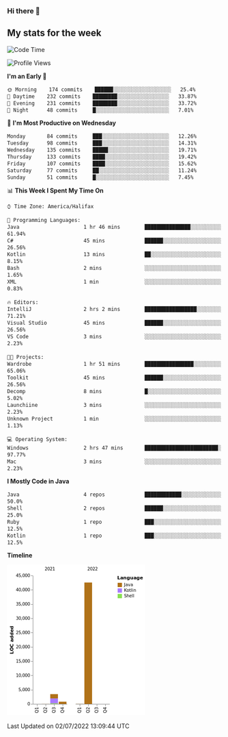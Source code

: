 ### Hi there 👋

## My stats for the week
<!--START_SECTION:waka-->
![Code Time](http://img.shields.io/badge/Code%20Time-300%20hrs%2021%20mins-blue)

![Profile Views](http://img.shields.io/badge/Profile%20Views-0-blue)

**I'm an Early 🐤** 

```text
🌞 Morning    174 commits    ██████░░░░░░░░░░░░░░░░░░░   25.4% 
🌆 Daytime    232 commits    ████████░░░░░░░░░░░░░░░░░   33.87% 
🌃 Evening    231 commits    ████████░░░░░░░░░░░░░░░░░   33.72% 
🌙 Night      48 commits     █░░░░░░░░░░░░░░░░░░░░░░░░   7.01%

```
📅 **I'm Most Productive on Wednesday** 

```text
Monday       84 commits     ███░░░░░░░░░░░░░░░░░░░░░░   12.26% 
Tuesday      98 commits     ███░░░░░░░░░░░░░░░░░░░░░░   14.31% 
Wednesday    135 commits    █████░░░░░░░░░░░░░░░░░░░░   19.71% 
Thursday     133 commits    ████░░░░░░░░░░░░░░░░░░░░░   19.42% 
Friday       107 commits    ████░░░░░░░░░░░░░░░░░░░░░   15.62% 
Saturday     77 commits     ██░░░░░░░░░░░░░░░░░░░░░░░   11.24% 
Sunday       51 commits     █░░░░░░░░░░░░░░░░░░░░░░░░   7.45%

```


📊 **This Week I Spent My Time On** 

```text
⌚︎ Time Zone: America/Halifax

💬 Programming Languages: 
Java                     1 hr 46 mins        ███████████████░░░░░░░░░░   61.94% 
C#                       45 mins             ██████░░░░░░░░░░░░░░░░░░░   26.56% 
Kotlin                   13 mins             ██░░░░░░░░░░░░░░░░░░░░░░░   8.15% 
Bash                     2 mins              ░░░░░░░░░░░░░░░░░░░░░░░░░   1.65% 
XML                      1 min               ░░░░░░░░░░░░░░░░░░░░░░░░░   0.83%

🔥 Editors: 
IntelliJ                 2 hrs 2 mins        █████████████████░░░░░░░░   71.21% 
Visual Studio            45 mins             ██████░░░░░░░░░░░░░░░░░░░   26.56% 
VS Code                  3 mins              ░░░░░░░░░░░░░░░░░░░░░░░░░   2.23%

🐱‍💻 Projects: 
Wardrobe                 1 hr 51 mins        ████████████████░░░░░░░░░   65.06% 
Toolkit                  45 mins             ██████░░░░░░░░░░░░░░░░░░░   26.56% 
Decomp                   8 mins              █░░░░░░░░░░░░░░░░░░░░░░░░   5.02% 
Launchiine               3 mins              ░░░░░░░░░░░░░░░░░░░░░░░░░   2.23% 
Unknown Project          1 min               ░░░░░░░░░░░░░░░░░░░░░░░░░   1.13%

💻 Operating System: 
Windows                  2 hrs 47 mins       ████████████████████████░   97.77% 
Mac                      3 mins              ░░░░░░░░░░░░░░░░░░░░░░░░░   2.23%

```

**I Mostly Code in Java** 

```text
Java                     4 repos             ████████████░░░░░░░░░░░░░   50.0% 
Shell                    2 repos             ██████░░░░░░░░░░░░░░░░░░░   25.0% 
Ruby                     1 repo              ███░░░░░░░░░░░░░░░░░░░░░░   12.5% 
Kotlin                   1 repo              ███░░░░░░░░░░░░░░░░░░░░░░   12.5%

```


**Timeline**

![Chart not found](https://raw.githubusercontent.com/lyndseyy/lyndseyy/main/charts/bar_graph.png) 


 Last Updated on 02/07/2022 13:09:44 UTC
<!--END_SECTION:waka-->